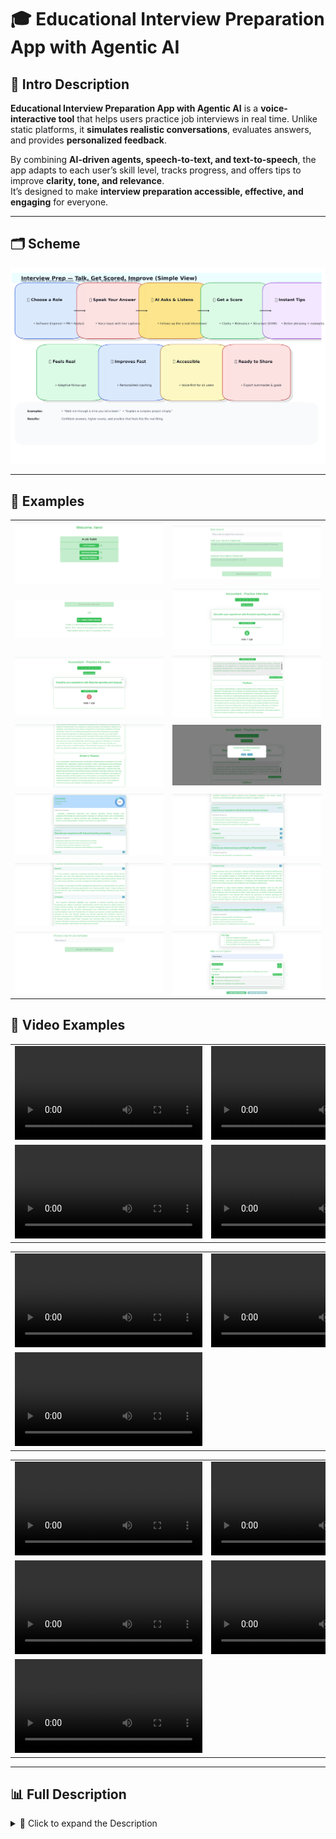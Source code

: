 # 🎓 Educational Interview Preparation App with Agentic AI

## 📌 Intro Description
**Educational Interview Preparation App with Agentic AI** is a **voice-interactive tool** that helps users practice job interviews in real time. Unlike static platforms, it **simulates realistic conversations**, evaluates answers, and provides **personalized feedback**.

By combining **AI-driven agents, speech-to-text, and text-to-speech**, the app adapts to each user’s skill level, tracks progress, and offers tips to improve **clarity, tone, and relevance**.  
It’s designed to make **interview preparation accessible, effective, and engaging** for everyone.

---

## 🗂️ Scheme

<img src="./img/img-1.png" alt="Scheme" />

---

## 🧩 Examples

<table>
    <tbody>
        <tr>
            <td width="50%">
                <img src="./img/img-2.png" alt="img" />
            </td>
            <td width="50%">
                <img src="./img/img-3.png" alt="img" />
            </td>
        </tr>
        <tr>
            <td width="50%">
                <img src="./img/img-4.png" alt="img" />
            </td>
            <td width="50%">
                <img src="./img/img-5.png" alt="img" />
            </td>
        </tr>
        <tr>
            <td width="50%">
                <img src="./img/img-6.png" alt="img" />
            </td>
            <td width="50%">
                <img src="./img/img-7.png" alt="img" />
            </td>
        </tr>
        <tr>
            <td width="50%">
                <img src="./img/img-8.png" alt="img" />
            </td>
            <td width="50%">
                <img src="./img/img-9.png" alt="img" />
            </td>
        </tr>
        <tr>
            <td width="50%">
                <img src="./img/img-10.png" alt="img" />
            </td>
            <td width="50%">
                <img src="./img/img-11.png" alt="img" />
            </td>
        </tr>
        <tr>
            <td width="50%">
                <img src="./img/img-12.png" alt="img" />
            </td>
            <td width="50%">
                <img src="./img/img-13.png" alt="img" />
            </td>
        </tr>
        <tr>
            <td width="50%">
                <img src="./img/img-14.png" alt="img" />
            </td>
            <td width="50%">
                <img src="./img/img-15.png" alt="img" />
            </td>
        </tr>
    </tbody>
</table>

## 🎥 Video Examples

<table>
    <tbody>
        <tr>
            <td width="50%">
                <video src="https://github.com/user-attachments/assets/ef85530d-d7fa-4320-b03d-25aef95d6280" controls preload>
                    Your browser does not support the video tag.
                </video>
            </td>
            <td width="50%">
                <video src="https://github.com/user-attachments/assets/3e9f68cc-53bc-46fe-b2b2-24c389ccdc78" controls preload>
                    Your browser does not support the video tag.
                </video>
            </td>
        </tr>
        <tr>
            <td width="50%">
                <video src="https://github.com/user-attachments/assets/f13792fb-bdd5-40bc-bce0-7b9d7df3ebec" controls preload>
                    Your browser does not support the video tag.
                </video>
            </td>
            <td width="50%">
                <video src="https://github.com/user-attachments/assets/f635c8e7-8d74-4ccf-98b7-8a83192fc96c" controls preload>
                    Your browser does not support the video tag.
                </video>
            </td>
        </tr>
    </tbody>
</table>

<table>
    <tbody>
        <tr>
            <td width="50%">
                <video src="https://github.com/user-attachments/assets/a785cf9c-bb04-4312-a920-e22e8639301f" controls preload>
                    Your browser does not support the video tag.
                </video>
            </td>
            <td width="50%">
                <video src="https://github.com/user-attachments/assets/9991ba9b-722c-468b-8b5a-1eafbb159cdd" controls preload>
                    Your browser does not support the video tag.
                </video>
            </td>
        </tr>
        <tr>
            <td width="50%">
                <video src="https://github.com/user-attachments/assets/facad24b-fe01-4531-b36b-780be2289672" controls preload>
                    Your browser does not support the video tag.
                </video>
            </td>
            <td width="50%"></td>
        </tr>
    </tbody>
</table>

<table>
    <tbody>
        <tr>
            <td width="50%">
                <video src="https://github.com/user-attachments/assets/fad59afa-43e5-4156-85af-5c71ef642775" controls preload>
                    Your browser does not support the video tag.
                </video>
            </td>
            <td width="50%">
                <video src="https://github.com/user-attachments/assets/98614e63-285a-4964-8eab-734e0283fd21" controls preload>
                    Your browser does not support the video tag.
                </video>
            </td>
        </tr>
        <tr>
            <td width="50%">
                <video src="https://github.com/user-attachments/assets/47b86ee1-b869-4670-b62d-49041be03c10" controls preload>
                    Your browser does not support the video tag.
                </video>
            </td>
            <td width="50%">
                <video src="https://github.com/user-attachments/assets/dc4b2841-af0f-4a90-a648-29f8a1f45378" controls preload>
                    Your browser does not support the video tag.
                </video>
            </td>
        </tr>
        <tr>
            <td width="50%">
                <video src="https://github.com/user-attachments/assets/b5b3dcc8-1016-45a5-a42d-e2786a69d287" controls preload>
                    Your browser does not support the video tag.
                </video>
            </td>
            <td width="50%"></td>
        </tr>
    </tbody>
</table>

---

## 📊 Full Description

<details>
  <summary>📖 Click to expand the Description</summary>

### 🛠 Problem Solved
Preparing for interviews often requires:
- ✅ Personalized practice
- ✅ Real-time feedback
- ✅ Realistic simulation

Traditional platforms fail to adapt, offering **static scripts** or **rigid Q&A**.  
This app solves the gap by providing **intelligent, voice-driven interview training** with **adaptive coaching**.

---

### 🚀 Solution & Achievements
- 🧠 **Agentic AI architecture**: Modular interview agents (questioning, feedback, hints).
- 🎤 **Full voice interaction**: Google STT/TTS + WebRTC for real-time conversations.
- 📊 **Feedback evaluation**: Assess clarity, relevance, and tone.
- 📚 **Progress tracking**: PostgreSQL memory system for personalized learning.
- 🤖 **Adaptive difficulty**: AI interviewer adjusts questions based on performance.

---

### 🔑 Key Achievements
- Built modular **LangChain + Mistral** agents for interview flow.
- Enabled **low-latency voice sessions** via WebRTC.
- Developed **feedback agents** for real-time scoring & tips.
- Integrated **context-aware memory** for personalized learning history.
- Supported **adaptive interview scenarios** (tech, HR, behavioral, etc.).

---

### 🧩 Training & System Highlights
- **Agentic AI Structure**: Specialized agents for questioning, evaluation, hints, and follow-ups.
- **Voice Interaction**: Google STT/TTS APIs + WebRTC for smooth speech-driven dialogue.
- **Feedback Loop**: Responses analyzed

</details>
